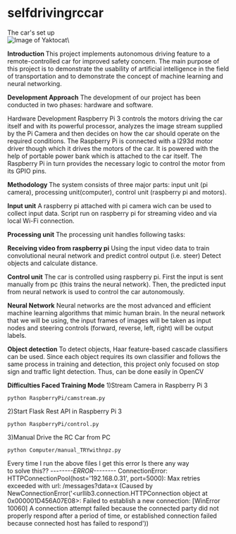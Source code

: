 # selfdrivingrccar
 
 The car's set up <br>
![Image of Yaktocat](https://user-images.githubusercontent.com/41195974/72822426-18fab300-3c98-11ea-800a-dc424d739ce2.jpeg)\


<b> Introduction </b>
This project implements autonomous driving feature to a remote-controlled car for improved safety concern. The main purpose of this project is to demonstrate the usability of artificial intelligence in the field of transportation and to demonstrate the concept of machine learning and neural networking.

<b>Development Approach</b>
The development of our project has been conducted in two phases: hardware and software.

Hardware Development
Raspberry Pi 3 controls the motors driving the car itself and with its powerful processor, analyzes the image stream supplied by the Pi Camera and then decides on how the car should operate on the required conditions. The Raspberry Pi is connected with a l293d motor driver though which it drives the motors of the car. It is powered with the help of portable power bank which is attached to the car itself. The Raspberry Pi in turn provides the necessary logic to control the motor from its GPIO pins.

<b>Methodology </b>
The system consists of three major parts: input unit (pi camera), processing unit(computer), control unit (raspberry pi and motors).

<b>Input unit</b>
A raspberry pi attached with pi camera wich can be used to collect input data. Script run on raspberry pi for streaming video and via local Wi-Fi connection.

<b>Processing unit</b>
The processing unit handles following tasks:

<b>Receiving video from raspberry pi</b>
Using the input video data to train convolutional neural network and predict control output (i.e. steer)
Detect objects and calculate distance.

<b>Control unit</b>
The car is controlled using raspberry pi. First the input is sent manually from pc (this trains the neural network). Then, the predicted input from neural network is used to control the car autonomously.

<b>Neural Network</b>
Neural networks are the most advanced and efficient machine learning algorithms that mimic human brain. In the neural network that we will be using, the input frames of images will be taken as input nodes and steering controls (forward, reverse, left, right) will be output labels.

<b>Object detection</b>
To detect objects, Haar feature-based cascade classifiers can be used. Since each object requires its own classifier and follows the same process in training and detection, this project only focused on stop sign and traffic light detection. Thus, can be done easily in OpenCV

<h><b>Difficulties Faced </b></h>
<b>Training Mode</b>
1)Stream Camera in Raspberry Pi 3
```
python RaspberryPi/camstream.py
```
2)Start Flask Rest API in Raspberry Pi 3
```
python RaspberryPi/control.py
```
3)Manual Drive the RC Car from PC
```
python Computer/manual_TRYwithnpz.py
```
<error> Every time I run the above files I get this error Is there any way <br> to solve this?? </error>
<i>--------ERROR--------</i>
ConnectionError: HTTPConnectionPool(host='192.168.0.31', port=5000): Max retries exceeded with url: /messages?data=x (Caused by NewConnectionError('<urllib3.connection.HTTPConnection object at 0x000001D456A07E08>: Failed to establish a new connection: [WinError 10060] A connection attempt failed because the connected party did not properly respond after a period of time, or established connection failed because connected host has failed to respond'))
